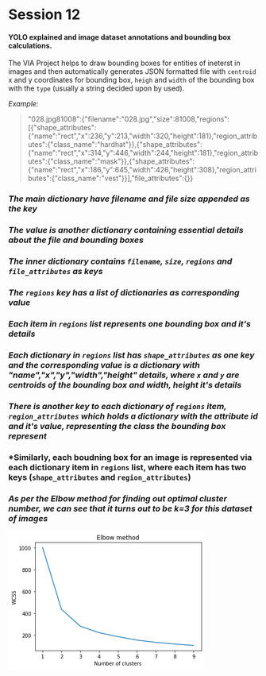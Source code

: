 # Session 12

#### YOLO explained and image dataset annotations and bounding box calculations.

The VIA Project helps to draw bounding boxes for entities of ineterst in images and then automatically generates JSON formatted file with `centroid` x and y coordinates for bounding box, `heigh` and `width` of the bounding box with the `type` (usually a string decided upon by used).

*Example:*
> "028.jpg81008":{"filename":"028.jpg","size":81008,"regions":[{"shape_attributes":{"name":"rect","x":236,"y":213,"width":320,"height":181},"region_attributes":{"class_name":"hardhat"}},{"shape_attributes":{"name":"rect","x":314,"y":446,"width":244,"height":181},"region_attributes":{"class_name":"mask"}},{"shape_attributes":{"name":"rect","x":186,"y":645,"width":426,"height":308},"region_attributes":{"class_name":"vest"}}],"file_attributes":{}}

### *The main dictionary have filename and file size appended as the key*

### *The value is another dictionary containing essential details about the file and bounding boxes*

### *The inner dictionary contains `filename`, `size`, `regions` and `file_attributes` as keys*

### *The `regions` key has a list of dictionaries as corresponding value*

### *Each item in `regions` list represents one bounding box and it's details*

### *Each dictionary in `regions` list has `shape_attributes` as one key and the corresponding value is a dictionary with "name","x","y","width","height" details, where `x` and `y` are centroids of the bounding box and width, height it's details*

### *There is another key to each dictionary of `regions` item, `region_attributes` which holds a dictionary with the attribute id and it's value, representing the class the bounding box represent*

### *Similarly, each boudning box for an image is represented via each dictionary item in `regions` list, where each item has two keys (`shape_attributes` and `region_attributes`)



### *As per the Elbow method for finding out optimal cluster number, we can see that it turns out to be k=3 for this dataset of images*

![Elbow method plot for WCSS and Number of clusters](elbow.png)
